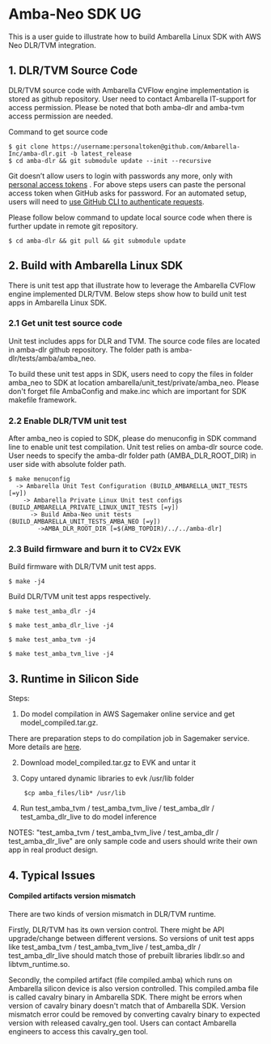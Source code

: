 ﻿# Amba-Neo SDK UG

This is a user guide to illustrate how to build Ambarella Linux SDK with AWS Neo DLR/TVM integration.


## 1. DLR/TVM Source Code

DLR/TVM source code with Ambarella CVFlow engine implementation is stored as github repository. User need to contact Ambarella IT-support for access permission. Please be noted that both amba-dlr and amba-tvm access permission are needed.

Command to get source code

	$ git clone https://username:personaltoken@github.com/Ambarella-Inc/amba-dlr.git -b latest_release
	$ cd amba-dlr && git submodule update --init --recursive

Git doesn’t allow users to login with passwords any more, only with [personal access tokens](https://docs.github.com/en/authentication/keeping-your-account-and-data-secure/creating-a-personal-access-token) . For above steps users can paste the personal access token when GitHub asks for password. For an automated setup, users will need to [use GitHub CLI to authenticate requests](https://docs.github.com/en/get-started/getting-started-with-git/caching-your-github-credentials-in-git).

Please follow below command to update local source code when there is further update in remote git repository.

	$ cd amba-dlr && git pull && git submodule update

## 2. Build with Ambarella Linux SDK

There is unit test app that illustrate how to leverage the Ambarella CVFlow engine implemented DLR/TVM. Below steps show how to build unit test apps in Ambarella Linux SDK.

### 2.1 Get unit test source code

Unit test includes apps for DLR and TVM. The source code files are located in amba-dlr github repository. The folder path is amba-dlr/tests/amba/amba_neo.

To build these unit test apps in SDK, users need to copy the files in folder amba_neo to SDK at location ambarella/unit_test/private/amba_neo. Please don't forget file AmbaConfig and make.inc which are important for SDK makefile framework.

### 2.2 Enable DLR/TVM unit test

After amba_neo is copied to SDK, please do menuconfig in SDK command line to enable unit test compilation. Unit test relies on amba-dlr source code. User needs to specify the amba-dlr folder path (AMBA_DLR_ROOT_DIR) in user side with absolute folder path.

	$ make menuconfig  
	  -> Ambarella Unit Test Configuration (BUILD_AMBARELLA_UNIT_TESTS [=y])  
	    -> Ambarella Private Linux Unit test configs (BUILD_AMBARELLA_PRIVATE_LINUX_UNIT_TESTS [=y])  
	      -> Build Amba-Neo unit tests (BUILD_AMBARELLA_UNIT_TESTS_AMBA_NEO [=y])  
	        ->AMBA_DLR_ROOT_DIR [=$(AMB_TOPDIR)/../../amba-dlr]

### 2.3 Build firmware and burn it to CV2x EVK

Build firmware with DLR/TVM unit test apps.

	$ make -j4

Build DLR/TVM unit test apps respectively.

	$ make test_amba_dlr -j4

	$ make test_amba_dlr_live -j4

	$ make test_amba_tvm -j4

	$ make test_amba_tvm_live -j4


##  3. Runtime in Silicon Side

Steps:

1. Do model compilation in AWS Sagemaker online service and get model_compiled.tar.gz.

There are preparation steps to do compilation job in Sagemaker service. More details are [here](https://docs.aws.amazon.com/sagemaker/latest/dg/neo-troubleshooting-target-devices-ambarella.html).

2. Download model_compiled.tar.gz to EVK and untar it

3. Copy untared dynamic libraries to evk /usr/lib folder

		$cp amba_files/lib* /usr/lib

4. Run test_amba_tvm / test_amba_tvm_live / test_amba_dlr / test_amba_dlr_live to do model inference

NOTES: "test_amba_tvm / test_amba_tvm_live / test_amba_dlr / test_amba_dlr_live" are only sample code and users should write their own app in real product design.


## 4. Typical Issues

#### Compiled artifacts version mismatch
There are two kinds of version mismatch in DLR/TVM runtime.

Firstly, DLR/TVM has its own version control. There might be API upgrade/change between different versions. So versions of unit test apps like test_amba_tvm / test_amba_tvm_live / test_amba_dlr / test_amba_dlr_live should match those of prebuilt libraries libdlr.so and libtvm_runtime.so.

Secondly, the compiled artifact (file compiled.amba) which runs on Ambarella silicon device is also version controlled. This compiled.amba file is called cavalry binary in Ambarella SDK. There might be errors when version of cavalry binary doesn't match that of Ambarella SDK. Version mismatch error could be removed by converting cavalry binary to expected version with released cavalry_gen tool. Users can contact Ambarella engineers to access this cavalry_gen tool.

